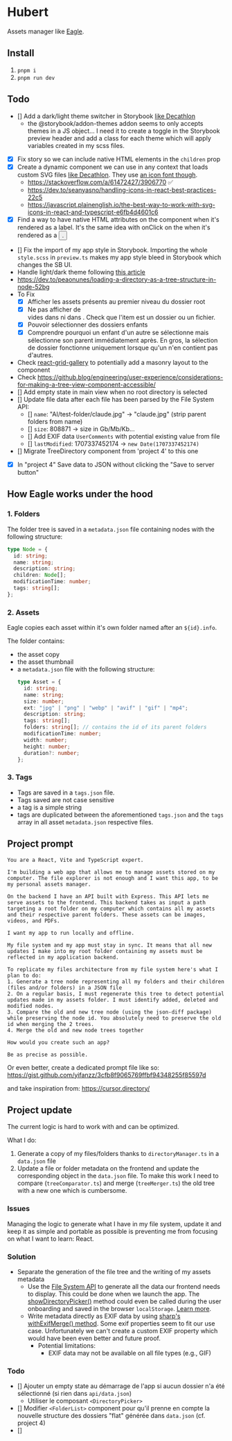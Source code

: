 # Hubert

Assets manager like [Eagle](https://eagle.cool).

## Install

1. `pnpm i`
2. `pnpm run dev`

## Todo

- [] Add a dark/light theme switcher in Storybook [like Decathlon](https://github.com/Decathlon/vitamin-web/tree/main/packages/showcases/react/.storybook)
  - the @storybook/addon-themes addon seems to only accepts themes in a JS object... I need it to create a toggle in the Storybook preview header and add a class for each theme which will apply variables created in my scss files.
- [x] Fix <Stack> story so we can include native HTML elements in the `children` prop
- [x] Create a dynamic <Icon> component we can use in any context that loads custom SVG files [like Decathlon](https://github.com/Decathlon/vitamin-web/blob/main/packages/sources/react/src/components/forms/VtmnTextInput/VtmnTextInput.tsx#L162). They use [an icon font though](https://github.com/Decathlon/vitamin-web/blob/main/packages/sources/react/src/guidelines/iconography/VtmnIcon/VtmnIcon.tsx#L1).
  - https://stackoverflow.com/a/61472427/3906770 ✅
  - https://dev.to/seanyasno/handling-icons-in-react-best-practices-22c5
  - https://javascript.plainenglish.io/the-best-way-to-work-with-svg-icons-in-react-and-typescript-e6fb4d4601c6
- [x] Find a way to have native HTML attributes on the <Text> component when it's rendered as a label. It's the same idea with onClick on the <Stack> when it's rendered as a <button>.
- [] Fix the import of my app style in Storybook. Importing the whole `style.scss` in `preview.ts` makes my app style bleed in Storybook which changes the SB UI.
- Handle light/dark theme following [this article](https://css-tricks.com/come-to-the-light-dark-side/)
- https://dev.to/peaonunes/loading-a-directory-as-a-tree-structure-in-node-52bg
- To Fix
  - [x] Afficher les assets présents au premier niveau du dossier root
  - [x] Ne pas afficher de <li> vides dans <FolderList> ni dans <AssetList>. Check que l'item est un dossier ou un fichier.
  - [x] Pouvoir sélectionner des dossiers enfants
  - [x] Comprendre pourquoi un <Folder> enfant d'un autre se sélectionne mais sélectionne son parent immédiatement après. En gros, la sélection de dossier fonctionne uniquement lorsque qu'un <Folder> n'en contient pas d'autres.
- Check [react-grid-gallery](https://www.npmjs.com/package/react-grid-gallery) to potentially add a masonry layout to the <AssetList> component
- Check https://github.blog/engineering/user-experience/considerations-for-making-a-tree-view-component-accessible/
- [] Add empty state in main view when no root directory is selected
- [] Update file data after each file has been parsed by the File System API:
  - [] `name`: "AI/test-folder/claude.jpg" -> "claude.jpg" (strip parent folders from name)
  - [] `size`: 808871 -> size in Gb/Mb/Kb...
  - [] Add EXIF data `UserComments` with potential existing value from file
  - [] `lastModified`: 1707337452174 -> `new Date(1707337452174)`
- [] Migrate TreeDirectory component from 'project 4' to this one
- [x] In "project 4" Save data to JSON without clicking the "Save to server button"

## How Eagle works under the hood

### 1. Folders

The folder tree is saved in a `metadata.json` file containing nodes with the following structure:

```ts
type Node = {
  id: string;
  name: string;
  description: string;
  children: Node[];
  modificationTime: number;
  tags: string[];
};
```

### 2. Assets

Eagle copies each asset within it's own folder named after an `${id}.info`.

The folder contains:

- the asset copy
- the asset thumbnail
- a `metadata.json` file with the following structure:
  ```ts
  type Asset = {
    id: string;
    name: string;
    size: number;
    ext: "jpg" | "png" | "webp" | "avif" | "gif" | "mp4";
    description: string;
    tags: string[];
    folders: string[]; // contains the id of its parent folders
    modificationTime: number;
    width: number;
    height: number;
    duration?: number;
  };
  ```

### 3. Tags

- Tags are saved in a `tags.json` file.
- Tags saved are not case sensitive
- a tag is a simple string
- tags are duplicated between the aforementioned `tags.json` and the `tags` array in all asset `metadata.json` respective files.

## Project prompt

```
You are a React, Vite and TypeScript expert.

I'm building a web app that allows me to manage assets stored on my computer. The file explorer is not enough and I want this app, to be my personal assets manager.

On the backend I have an API built with Express. This API lets me serve assets to the frontend. This backend takes as input a path targeting a root folder on my computer which contains all my assets and their respective parent folders. These assets can be images, videos, and PDFs.

I want my app to run locally and offline.

My file system and my app must stay in sync. It means that all new updates I make into my root folder containing my assets must be reflected in my application backend.

To replicate my files architecture from my file system here's what I plan to do:
1. Generate a tree node representing all my folders and their children (files and/or folders) in a JSON file
2. On a regular basis, I must regenerate this tree to detect potential updates made in my assets folder. I must identify added, deleted and modified nodes.
3. Compare the old and new tree node (using the json-diff package) while preserving the node id. You absolutely need to preserve the old id when merging the 2 trees.
4. Merge the old and new node trees together

How would you create such an app?

Be as precise as possible.
```

Or even better, create a dedicated prompt file like so: https://gist.github.com/yifanzz/3cfb8f9065769ffbf94348255f85597d

and take inspiration from: https://cursor.directory/

## Project update

The current logic is hard to work with and can be optimized.

What I do:

1. Generate a copy of my files/folders thanks to `directoryManager.ts` in a `data.json` file
2. Update a file or folder metadata on the frontend and update the corresponding object in the `data.json` file. To make this work I need to compare (`treeComparator.ts`) and merge (`treeMerger.ts`) the old tree with a new one which is cumbersome.

### Issues

Managing the logic to generate what I have in my file system, update it and keep it as simple and portable as possible is preventing me from focusing on what I want to learn: React.

### Solution

- Separate the generation of the file tree and the writing of my assets metadata
  - Use the [File System API](https://developer.mozilla.org/en-US/docs/Web/API/File_System_API) to generate all the data our frontend needs to display. This could be done when we launch the app. The [showDirectoryPicker()](https://developer.mozilla.org/en-US/docs/Web/API/Window/showDirectoryPicker) method could even be called during the user onboarding and saved in the browser `localStorage`. [Learn more](https://cloudfour.com/thinks/the-many-confusing-file-system-apis/).
  - Write metadata directly as EXIF data by using [sharp's withExifMerge() method](https://sharp.pixelplumbing.com/api-output#withexifmerge). Some exif properties seem to fit our use case. Unfortunately we can't create a custom EXIF property which would have been even better and future proof.
    - Potential limitations:
      - EXIF data may not be available on all file types (e.g., GIF)

### Todo

- [] Ajouter un empty state au démarrage de l'app si aucun dossier n'a été sélectionné (si rien dans `api/data.json`)
  - Utiliser le composant `<DirectoryPicker>`
- [] Modifier `<FolderList>` component pour qu'il prenne en compte la nouvelle structure des dossiers "flat" générée dans `data.json` (cf. project 4)
- []
